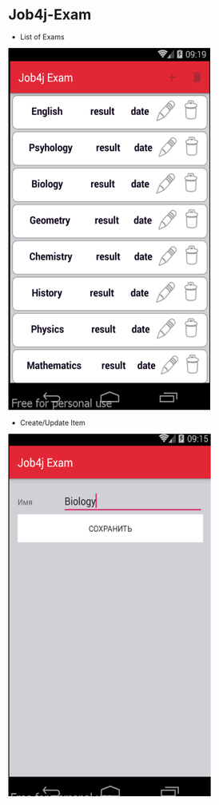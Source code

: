 # Job4j-Exam

- List of Exams 

![alt text](https://github.com/PaulVoit/Job4j-Exam/blob/master/images/%D0%A0%D0%B8%D1%81%D1%83%D0%BD%D0%BE%D0%BA2.png "List of Exams")

- Create/Update Item 

![alt text](https://github.com/PaulVoit/Job4j-Exam/blob/master/images/%D0%A0%D0%B8%D1%81%D1%83%D0%BD%D0%BE%D0%BA1.png "Create/Update Item")
